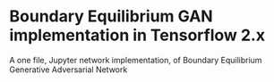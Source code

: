 <h1>Boundary Equilibrium GAN implementation in Tensorflow 2.x</h1>
<p>A one file, Jupyter network implementation, of Boundary Equilibrium Generative Adversarial Network</p>
<p><img src="https://images.squarespace-cdn.com/content/v1/5d8c1173d980a856238b719f/1619653594499-I7DUANCPZ217EOLU9G1L/ke17ZwdGBToddI8pDm48kAxaeuh9TXMXt4J6RDHkdQlZw-zPPgdn4jUwVcJE1ZvWEtT5uBSRWt4vQZAgTJucoTqqXjS3CfNDSuuf31e0tVE3Plt5bkIVGicKI2dVGmDzUXYj2TTpNB9DfKVqZSpzWj-3CTWZQ124CTRPXn-dnvM/download+%2810%29.png?format=500w" alt="" /></p>
